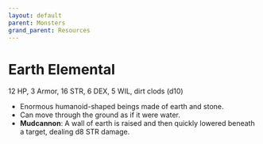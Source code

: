 ```yaml
---
layout: default
parent: Monsters
grand_parent: Resources
---
```


# Earth Elemental

12 HP, 3 Armor, 16 STR, 6 DEX, 5 WIL, dirt clods (d10)

- Enormous humanoid-shaped beings made of earth and stone. 
- Can move through the ground as if it were water.
- **Mudcannon**: A wall of earth is raised and then quickly lowered beneath a target, dealing d8 STR damage.